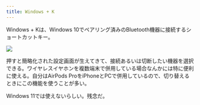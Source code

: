 ```yaml
---
title: Windows + K
---
```

Windows + Kは、Windows 10でペアリング済みのBluetooth機器に接続するショートカットキー。

![](https://lh4.googleusercontent.com/udcK4LJMJ4DO7rJfWaIRb_4ydGjidgP8uv5U5JNMLBfu8MvahYTdJNjitgOA79PA60h2FR9aMOrmuzkriN73GuqaDKMvY2CLrwYz4B8M8GFgGWq8EG3UGvlNPMn387ErCWMAqJ7F5xNKPX0o93tqCoX3GnjbVJXLKIFzlvwWyK8XinSpjz8v6-XX)

押すと簡略化された設定画面が生えてきて、接続あるいは切断したい機器を選択できる。ワイヤレスイヤホンを複数端末で併用している場合なんかには特に便利に使える。自分はAirPods ProをiPhoneとPCで併用しているので、切り替えるときにこの機能を使うことが多い。

Windows 11では使えないらしい。残念だ。
